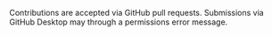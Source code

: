 Contributions are accepted via GitHub pull requests.
Submissions via GitHub Desktop may through a permissions error message.
